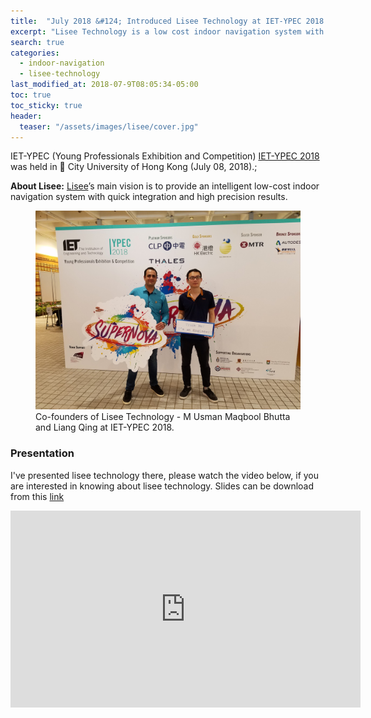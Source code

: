 ```yaml
---
title:  "July 2018 &#124; Introduced Lisee Technology at IET-YPEC 2018 in Hong Kong."
excerpt: "Lisee Technology is a low cost indoor navigation system with localization precision upto 10cm."
search: true
categories: 
  - indoor-navigation
  - lisee-technology
last_modified_at: 2018-07-9T08:05:34-05:00
toc: true
toc_sticky: true
header:
  teaser: "/assets/images/lisee/cover.jpg"
---
```

IET-YPEC (Young Professionals Exhibition and Competition) [IET-YPEC 2018](http://www.ietypec.org/) was held in :triangular_flag_on_post: City University of Hong Kong (July 08, 2018).;
<br>

**About Lisee:** [Lisee](http://www.lisee.io)’s main vision is to provide an intelligent low-cost indoor navigation system with quick integration and high precision results.

<figure>
    <a href="/assets/images/lisee/ypec.jpg"><img src="/assets/images/lisee/ypec.jpg"></a>
    <figcaption>Co-founders of Lisee Technology - M Usman Maqbool Bhutta and Liang Qing at IET-YPEC 2018.</figcaption>
</figure>

### Presentation
I've presented lisee technology there, please watch the video below, if you are interested in knowing about lisee technology. Slides can be download from this [link](/assets/pdf/YPEC18.pdf)
<iframe width="560" height="315" src="https://www.youtube.com/embed/u3TnMvWWDq8" frameborder="0" allow="autoplay; encrypted-media" allowfullscreen></iframe>
